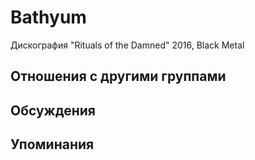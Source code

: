 # Bathyum

Дискография
"Rituals of the Damned" 2016, Black Metal

## Отношения с другими группами


## Обсуждения


## Упоминания


